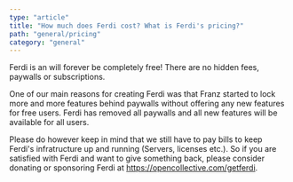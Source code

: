 ```yaml
---
type: "article"
title: "How much does Ferdi cost? What is Ferdi's pricing?"
path: "general/pricing"
category: "general"
---
```

Ferdi is an will forever be completely free! There are no hidden fees, paywalls or subscriptions.

One of our main reasons for creating Ferdi was that Franz started to lock more and more features behind paywalls without offering any new features for free users. Ferdi has removed all paywalls and all new features will be available for all users.

Please do however keep in mind that we still have to pay bills to keep Ferdi's infratructure up and running (Servers, licenses etc.). So if you are satisfied with Ferdi and want to give something back, please consider donating or sponsoring Ferdi at <https://opencollective.com/getferdi>.
